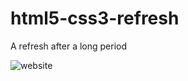# html5-css3-refresh
A refresh after a long period

![website](https://github.com/paraschivstefan10/html5-css3-refresh/assets/70918173/be9330ed-7769-4058-8e2e-51cb627ac99c)



